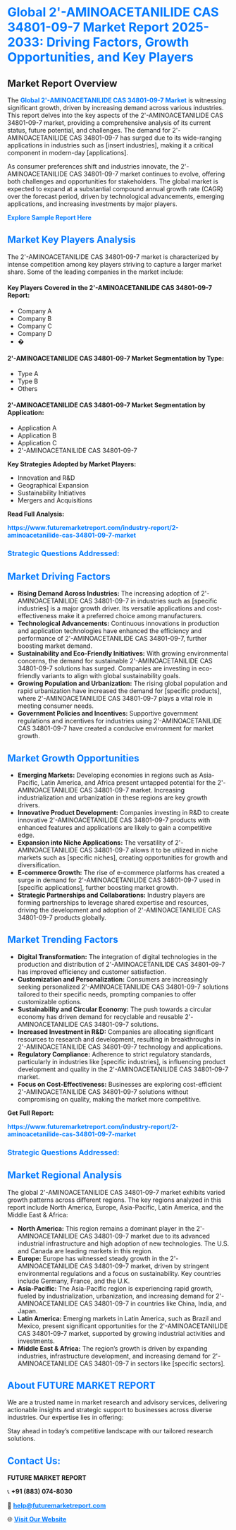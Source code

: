 <h1 style="color: #007BFF;">Global 2'-AMINOACETANILIDE CAS 34801-09-7 Market Report 2025-2033: Driving Factors, Growth Opportunities, and Key Players</h1>

<section id="overview">
<h2>Market Report Overview</h2>
<p>The <a href="https://www.futuremarketreport.com/industry-report/2-aminoacetanilide-cas-34801-09-7-market" style="color: #007BFF; text-decoration: none;"><strong>Global 2'-AMINOACETANILIDE CAS 34801-09-7 Market</strong></a> is witnessing significant growth, driven by increasing demand across various industries. This report delves into the key aspects of the 2'-AMINOACETANILIDE CAS 34801-09-7 market, providing a comprehensive analysis of its current status, future potential, and challenges. The demand for 2'-AMINOACETANILIDE CAS 34801-09-7 has surged due to its wide-ranging applications in industries such as [insert industries], making it a critical component in modern-day [applications].</p>
<p>As consumer preferences shift and industries innovate, the 2'-AMINOACETANILIDE CAS 34801-09-7 market continues to evolve, offering both challenges and opportunities for stakeholders. The global market is expected to expand at a substantial compound annual growth rate (CAGR) over the forecast period, driven by technological advancements, emerging applications, and increasing investments by major players.</p>
</section>

<section id="overview">
<p><a href="https://www.futuremarketreport.com/request-sample/reportId=111063" style="color: #007BFF; text-decoration: none;"><strong>Explore Sample Report Here</strong></a></p>
</section>

<section id="key-players">
<h2 style="color: #007BFF;">Market Key Players Analysis</h2>
<p>The 2'-AMINOACETANILIDE CAS 34801-09-7 market is characterized by intense competition among key players striving to capture a larger market share. Some of the leading companies in the market include:</p>
<h4>Key Players Covered in the 2'-AMINOACETANILIDE CAS 34801-09-7 Report:</h4>
<ul><li>Company A</li><li>Company B</li><li>Company C</li><li>Company D</li><li>�</li></ul>
<h4>2'-AMINOACETANILIDE CAS 34801-09-7 Market Segmentation by Type:</h4>
<ul><li>Type A</li><li>Type B</li><li>Others</li></ul>

<h4>2'-AMINOACETANILIDE CAS 34801-09-7 Market Segmentation by Application:</h4>
<ul><li>Application A</li><li>Application B</li><li>Application C</li><li>2&#039;-AMINOACETANILIDE CAS 34801-09-7</li></ul>
<p><strong>Key Strategies Adopted by Market Players:</strong></p>
<ul>
<li>Innovation and R&D</li>
<li>Geographical Expansion</li>
<li>Sustainability Initiatives</li>
<li>Mergers and Acquisitions</li>
</ul>
</section>

<section>
<p><strong>Read Full Analysis: </strong></p><a href="https://www.futuremarketreport.com/industry-report/2-aminoacetanilide-cas-34801-09-7-market" style="color: #007BFF; text-decoration: none;"><strong>https://www.futuremarketreport.com/industry-report/2-aminoacetanilide-cas-34801-09-7-market</strong></a>
<h3 style="color: #007BFF;">Strategic Questions Addressed:</h3>
</section>

<section id="driving-factors">
<h2 style="color: #007BFF;">Market Driving Factors</h2>
<ul>
<li><strong>Rising Demand Across Industries:</strong> The increasing adoption of 2'-AMINOACETANILIDE CAS 34801-09-7 in industries such as [specific industries] is a major growth driver. Its versatile applications and cost-effectiveness make it a preferred choice among manufacturers.</li>
<li><strong>Technological Advancements:</strong> Continuous innovations in production and application technologies have enhanced the efficiency and performance of 2'-AMINOACETANILIDE CAS 34801-09-7, further boosting market demand.</li>
<li><strong>Sustainability and Eco-Friendly Initiatives:</strong> With growing environmental concerns, the demand for sustainable 2'-AMINOACETANILIDE CAS 34801-09-7 solutions has surged. Companies are investing in eco-friendly variants to align with global sustainability goals.</li>
<li><strong>Growing Population and Urbanization:</strong> The rising global population and rapid urbanization have increased the demand for [specific products], where 2'-AMINOACETANILIDE CAS 34801-09-7 plays a vital role in meeting consumer needs.</li>
<li><strong>Government Policies and Incentives:</strong> Supportive government regulations and incentives for industries using 2'-AMINOACETANILIDE CAS 34801-09-7 have created a conducive environment for market growth.</li>
</ul>
</section>

<section id="growth-opportunities">
<h2 style="color: #007BFF;">Market Growth Opportunities</h2>
<ul>
<li><strong>Emerging Markets:</strong> Developing economies in regions such as Asia-Pacific, Latin America, and Africa present untapped potential for the 2'-AMINOACETANILIDE CAS 34801-09-7 market. Increasing industrialization and urbanization in these regions are key growth drivers.</li>
<li><strong>Innovative Product Development:</strong> Companies investing in R&D to create innovative 2'-AMINOACETANILIDE CAS 34801-09-7 products with enhanced features and applications are likely to gain a competitive edge.</li>
<li><strong>Expansion into Niche Applications:</strong> The versatility of 2'-AMINOACETANILIDE CAS 34801-09-7 allows it to be utilized in niche markets such as [specific niches], creating opportunities for growth and diversification.</li>
<li><strong>E-commerce Growth:</strong> The rise of e-commerce platforms has created a surge in demand for 2'-AMINOACETANILIDE CAS 34801-09-7 used in [specific applications], further boosting market growth.</li>
<li><strong>Strategic Partnerships and Collaborations:</strong> Industry players are forming partnerships to leverage shared expertise and resources, driving the development and adoption of 2'-AMINOACETANILIDE CAS 34801-09-7 products globally.</li>
</ul>
</section>

<section id="trending-factors">
<h2 style="color: #007BFF;">Market Trending Factors</h2>
<ul>
<li><strong>Digital Transformation:</strong> The integration of digital technologies in the production and distribution of 2'-AMINOACETANILIDE CAS 34801-09-7 has improved efficiency and customer satisfaction.</li>
<li><strong>Customization and Personalization:</strong> Consumers are increasingly seeking personalized 2'-AMINOACETANILIDE CAS 34801-09-7 solutions tailored to their specific needs, prompting companies to offer customizable options.</li>
<li><strong>Sustainability and Circular Economy:</strong> The push towards a circular economy has driven demand for recyclable and reusable 2'-AMINOACETANILIDE CAS 34801-09-7 solutions.</li>
<li><strong>Increased Investment in R&D:</strong> Companies are allocating significant resources to research and development, resulting in breakthroughs in 2'-AMINOACETANILIDE CAS 34801-09-7 technology and applications.</li>
<li><strong>Regulatory Compliance:</strong> Adherence to strict regulatory standards, particularly in industries like [specific industries], is influencing product development and quality in the 2'-AMINOACETANILIDE CAS 34801-09-7 market.</li>
<li><strong>Focus on Cost-Effectiveness:</strong> Businesses are exploring cost-efficient 2'-AMINOACETANILIDE CAS 34801-09-7 solutions without compromising on quality, making the market more competitive.</li>
</ul>
</section>

<section>
<p><strong>Get Full Report: </strong></p><a href="https://www.futuremarketreport.com/industry-report/2-aminoacetanilide-cas-34801-09-7-market" style="color: #007BFF; text-decoration: none;"><strong>https://www.futuremarketreport.com/industry-report/2-aminoacetanilide-cas-34801-09-7-market</strong></a>
<h3 style="color: #007BFF;">Strategic Questions Addressed:</h3>
</section>


<section id="regional-analysis">
<h2 style="color: #007BFF;">Market Regional Analysis</h2>
<p>The global 2'-AMINOACETANILIDE CAS 34801-09-7 market exhibits varied growth patterns across different regions. The key regions analyzed in this report include North America, Europe, Asia-Pacific, Latin America, and the Middle East & Africa:</p>
<ul>
<li><strong>North America:</strong> This region remains a dominant player in the 2'-AMINOACETANILIDE CAS 34801-09-7 market due to its advanced industrial infrastructure and high adoption of new technologies. The U.S. and Canada are leading markets in this region.</li>
<li><strong>Europe:</strong> Europe has witnessed steady growth in the 2'-AMINOACETANILIDE CAS 34801-09-7 market, driven by stringent environmental regulations and a focus on sustainability. Key countries include Germany, France, and the U.K.</li>
<li><strong>Asia-Pacific:</strong> The Asia-Pacific region is experiencing rapid growth, fueled by industrialization, urbanization, and increasing demand for 2'-AMINOACETANILIDE CAS 34801-09-7 in countries like China, India, and Japan.</li>
<li><strong>Latin America:</strong> Emerging markets in Latin America, such as Brazil and Mexico, present significant opportunities for the 2'-AMINOACETANILIDE CAS 34801-09-7 market, supported by growing industrial activities and investments.</li>
<li><strong>Middle East & Africa:</strong> The region’s growth is driven by expanding industries, infrastructure development, and increasing demand for 2'-AMINOACETANILIDE CAS 34801-09-7 in sectors like [specific sectors].</li>
</ul>
</section>

<footer>
<h2 style="color: #007BFF;">About FUTURE MARKET REPORT</h2>
<p>We are a trusted name in market research and advisory services, delivering actionable insights and strategic support to businesses across diverse industries. Our expertise lies in offering:</p>

<p>Stay ahead in today’s competitive landscape with our tailored research solutions.</p>

<h2 style="color: #007BFF;">Contact Us:</h2>
<p><strong>FUTURE MARKET REPORT</strong></p>
<p>📞 <strong>+91 (883) 074-8030</strong></p>
<p>📧 <strong><a href="mailto:help@futuremarketreport.com" style="color: #007BFF;">help@futuremarketreport.com</a></strong></p>
<p>🌐 <strong><a href="https://www.futuremarketreport.com/" style="color: #007BFF;">Visit Our Website</a></strong></p>
</footer>